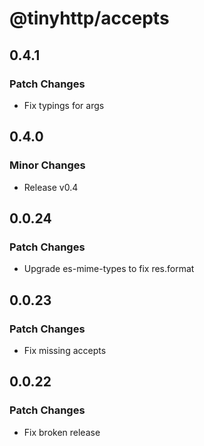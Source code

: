 # @tinyhttp/accepts

## 0.4.1

### Patch Changes

- Fix typings for args

## 0.4.0

### Minor Changes

- Release v0.4

## 0.0.24

### Patch Changes

- Upgrade es-mime-types to fix res.format

## 0.0.23

### Patch Changes

- Fix missing accepts

## 0.0.22

### Patch Changes

- Fix broken release
